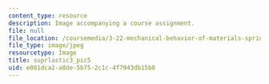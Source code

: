 ```yaml
---
content_type: resource
description: Image accompanying a course assignment.
file: null
file_location: /coursemedia/3-22-mechanical-behavior-of-materials-spring-2008/e081dca2a8de5b752c1c4f7943db15b8_suprlastic3_pic5.jpg
file_type: image/jpeg
resourcetype: Image
title: suprlastic3_pic5
uid: e081dca2-a8de-5b75-2c1c-4f7943db15b8
---
```

